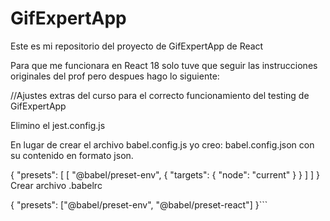 # GifExpertApp

Este es mi repositorio del proyecto de GifExpertApp de React

Para que me funcionara en React 18 solo tuve que seguir las instrucciones originales del prof pero despues hago lo siguiente:

//Ajustes extras del curso para el correcto funcionamiento del testing de GifExpertApp

Elimino el jest.config.js

En lugar de crear el archivo babel.config.js yo creo: babel.config.json con su contenido en formato json.

{
  "presets": [
    [
      "@babel/preset-env",
      {
        "targets": {
          "node": "current"
        }
      }
    ]
  ]
}
Crear archivo .babelrc

{
  "presets": ["@babel/preset-env", "@babel/preset-react"]
}```
